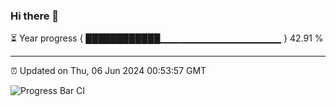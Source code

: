 ### Hi there 👋

⏳ Year progress { ████████████▁▁▁▁▁▁▁▁▁▁▁▁▁▁▁▁▁▁ } 42.91 %

---

⏰ Updated on Thu, 06 Jun 2024 00:53:57 GMT

![Progress Bar CI](https://github.com/liununu/liununu/workflows/Progress%20Bar%20CI/badge.svg)
